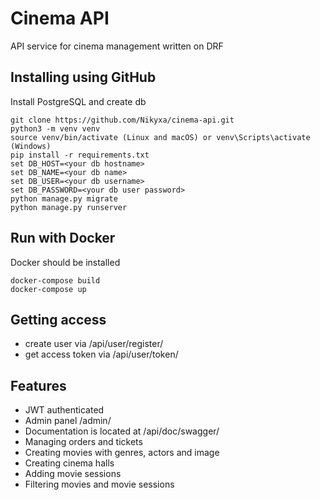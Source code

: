 # Cinema API

API service for cinema management written on DRF 

## Installing using GitHub

Install PostgreSQL and create db
```
git clone https://github.com/Nikyxa/cinema-api.git
python3 -m venv venv
source venv/bin/activate (Linux and macOS) or venv\Scripts\activate (Windows)
pip install -r requirements.txt
set DB_HOST=<your db hostname>
set DB_NAME=<your db name>
set DB_USER=<your db username>
set DB_PASSWORD=<your db user password>
python manage.py migrate
python manage.py runserver
```

## Run with Docker
Docker should be installed

```
docker-compose build
docker-compose up
```


## Getting access

- create user via /api/user/register/
- get access token via /api/user/token/

## Features
- JWT authenticated 
- Admin panel /admin/ 
- Documentation is located at /api/doc/swagger/ 
- Managing orders and tickets 
- Creating movies with genres, actors and image 
- Creating cinema halls 
- Adding movie sessions 
- Filtering movies and movie sessions